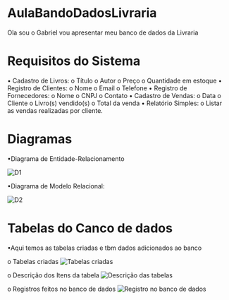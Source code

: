 # AulaBandoDadosLivraria

Ola sou o Gabriel vou apresentar meu banco de dados da Livraria 

# Requisitos do Sistema
 •	Cadastro de Livros:
  o	Título
  o	Autor
  o	Preço
  o	Quantidade em estoque
 •	Registro de Clientes:
  o	Nome
  o	Email
  o	Telefone
 •	Registro de Fornecedores:
  o	Nome
  o	CNPJ
  o	Contato
 •	Cadastro de Vendas:
  o	Data
  o	Cliente
  o	Livro(s) vendido(s)
  o	Total da venda
 •	Relatório Simples:
  o	Listar as vendas realizadas por cliente.

# Diagramas 

 •Diagrama de Entidade-Relacionamento
 
 ![D1](https://github.com/user-attachments/assets/9619f5ed-c4a2-4474-ae0d-730e978b2695)



 •Diagrama de Modelo Relacional:
 
 ![D2](https://github.com/user-attachments/assets/570987e3-1fcf-48a3-a00a-6460434cf0a3)

# Tabelas do Canco de dados

 •Aqui temos as tabelas criadas e tbm dados adicionados ao banco 


  o Tabelas criadas 
  ![Tabelas criadas ](https://github.com/user-attachments/assets/9835cc97-8e0f-4e26-abbd-1520d1c000c1)

   o Descrição dos Itens da tabela 
   ![Descrição das tabelas ](https://github.com/user-attachments/assets/d4b47c3d-6497-456e-ad22-670d4e968d1f)


   o Registros feitos no banco de dados 
   ![Registro no banco de dados ](https://github.com/user-attachments/assets/aaaa8f10-c959-4f00-b07e-f8377865fd6f)

  

 
